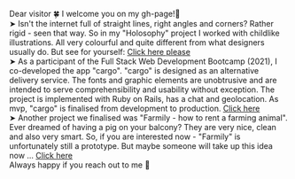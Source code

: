 Dear visitor 🍀 
I welcome you on my gh-page!🌼 <br>
➤ Isn't the internet full of straight lines, right angles and corners? Rather rigid - seen that way. So in my "Holosophy" project I worked with childlike illustrations. All very colourful and quite different from what designers usually do. But see for yourself: [Click here please](https://otmarje.github.io/Holos/hsophy2/)<br>
➤ As a participant of the Full Stack Web Development Bootcamp (2021), I co-developed the app "cargo". "cargo" is designed as an alternative delivery service. The fonts and graphic elements are unobtrusive and are intended to serve comprehensibility and usability without exception. The project is implemented with Ruby on Rails, has a chat and geolocation. As mvp, "cargo" is finalised from development to production. [Click here](https://www.cargo-delivery.de/)<br>
➤ Another project we finalised was "Farmily - how to rent a farming animal". Ever dreamed of having a pig on your balcony? They are very nice, clean and also very smart. So, if you are interested now - "Farmily" is unfortunately still a prototype. But maybe someone will take up this idea now ... [Click here](https://github.com/jennyglassmyer/farmily)<br>
Always happy if you reach out to me 🌿
